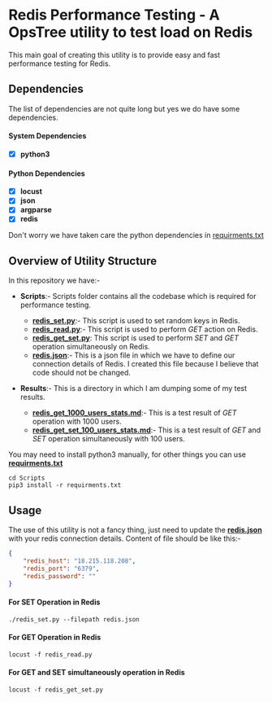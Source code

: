 # Redis Performance Testing - A OpsTree utility to test load on Redis

This main goal of creating this utility is to provide easy and fast performance testing for Redis.

## Dependencies

The list of dependencies are not quite long but yes we do have some dependencies.

#### System Dependencies
- [X] **python3**

#### Python Dependencies
- [X] **locust**
- [X] **json**
- [X] **argparse**
- [X] **redis**

Don't worry we have taken care the python dependencies in [requirments.txt](./Scripts/requirments.txt)

## Overview of Utility Structure

In this repository we have:-
- **Scripts**:- Scripts folder contains all the codebase which is required for performance testing.
    - **[redis_set.py](./Scripts/redis_set.py)**:- This script is used to set random keys in Redis.
    - **[redis_read.py](./Scripts/redis_read.py)**:- This script is used to perform *GET* action on Redis.
    - **[redis_get_set.py](Scripts/redis_get_set_cluster.py)**: This script is used to perform *SET* and *GET* operation simultaneously on Redis.
    - **[redis.json](./Scripts/redis.json)**:- This is a json file in which we have to define our connection details of Redis. I created this file because I believe that code should not be changed.

- **Results**:- This is a directory in which I am dumping some of my test results.
    - **[redis_get_1000_users_stats.md](./Results/mardownResults/redis_get_1000_users_stats.md)**:- This is a test result of *GET* operation with 1000 users.
    - **[redis_get_set_100_users_stats.md](./Results/mardownResults/redis_get_set_100_users_stats.md)**:- This is a test result of *GET* and *SET* operation simultaneously with 100 users.

You may need to install python3 manually, for other things you can use **[requirments.txt](./Scripts/requirments.txt)**

```shell
cd Scripts
pip3 install -r requirments.txt
```

## Usage

The use of this utility is not a fancy thing, just need to update the **[redis.json](./Scripts/redis.json)** with your redis connection details. Content of file should be like this:-

```json
{
    "redis_host": "18.215.118.208",
    "redis_port": "6379",
    "redis_password": ""
}
```

#### For SET Operation in Redis

```shell
./redis_set.py --filepath redis.json
```

#### For GET Operation in Redis

```shell
locust -f redis_read.py
```

#### For GET and SET simultaneously operation in Redis

```shell
locust -f redis_get_set.py
```
